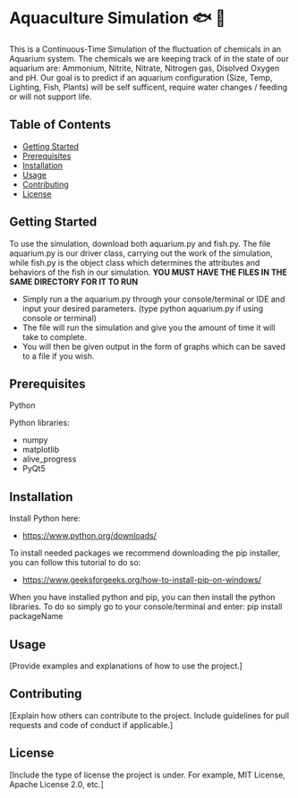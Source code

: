 # Aquaculture Simulation :fish: :seedling:

This is a Continuous-Time Simulation of the fluctuation of chemicals in an Aquarium system. The chemicals we are keeping track of in the state of our aquarium are: Ammonium, Nitrite, Nitrate, Nitrogen gas, Disolved Oxygen and pH. Our goal is to predict if an aquarium configuration (Size, Temp, Lighting, Fish, Plants) will be self sufficent, require water changes / feeding or will not support life. 

## Table of Contents

- [Getting Started](#getting-started)
- [Prerequisites](#prerequisites)
- [Installation](#installation)
- [Usage](#usage)
- [Contributing](#contributing)
- [License](#license)

## Getting Started
To use the simulation, download both aquarium.py and fish.py.
The file aquarium.py is our driver class, carrying out the work of the simulation, 
while fish.py is the object class which determines the attributes and behaviors of the fish
in our simulation. **YOU MUST HAVE THE FILES IN THE SAME DIRECTORY FOR IT TO RUN**

* Simply run a the aquarium.py through your console/terminal or IDE
  and input your desired parameters. (type python aquarium.py if using console or terminal)
* The file will run the simulation and give you the amount of time it will take to complete.
* You will then be given output in the form of graphs which can be saved to a file if you wish.

## Prerequisites

Python

Python libraries:
* numpy
* matplotlib
* alive_progress
* PyQt5

## Installation

Install Python here:
* https://www.python.org/downloads/

To install needed packages we recommend downloading the pip installer, 
you can follow this tutorial to do so:
* https://www.geeksforgeeks.org/how-to-install-pip-on-windows/

When you have installed python and pip, you can then install the python libraries. 
To do so simply go to your console/terminal and enter: pip install packageName

## Usage

[Provide examples and explanations of how to use the project.]

## Contributing

[Explain how others can contribute to the project. Include guidelines for pull requests and code of conduct if applicable.]

## License 

[Include the type of license the project is under. For example, MIT License, Apache License 2.0, etc.]




